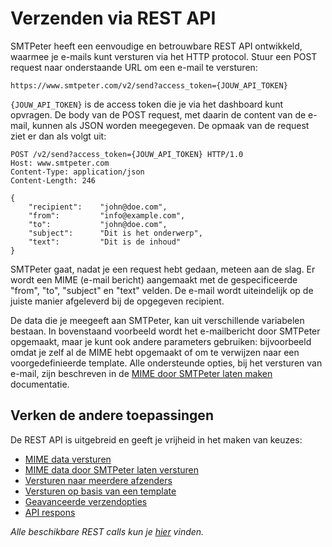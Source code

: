 # Verzenden via REST API

SMTPeter heeft een eenvoudige en betrouwbare REST API ontwikkeld, waarmee je e-mails 
kunt versturen via het HTTP protocol. Stuur een POST request naar onderstaande URL 
om een e-mail te versturen:

```text
https://www.smtpeter.com/v2/send?access_token={JOUW_API_TOKEN}
```

`{JOUW_API_TOKEN}` is de access token die je via het dashboard kunt opvragen.
De body van de POST request, met daarin de content van de e-mail, kunnen
als JSON worden meegegeven. De opmaak van de request ziet er 
dan als volgt uit:

```text
POST /v2/send?access_token={JOUW_API_TOKEN} HTTP/1.0
Host: www.smtpeter.com
Content-Type: application/json
Content-Length: 246

{
    "recipient":    "john@doe.com",
    "from":         "info@example.com",
    "to":           "john@doe.com",
    "subject":      "Dit is het onderwerp",
    "text":         "Dit is de inhoud"
}
```

SMTPeter gaat, nadat je een request hebt gedaan, meteen aan de slag. Er wordt een MIME 
(e-mail bericht) aangemaakt met de gespecificeerde "from", "to", "subject" en "text" 
velden. De e-mail wordt uiteindelijk op de juiste manier afgeleverd bij de opgegeven recipient.

De data die je meegeeft aan SMTPeter, kan uit verschillende variabelen bestaan.
In bovenstaand voorbeeld wordt het e-mailbericht door SMTPeter opgemaakt,
maar je kunt ook andere parameters gebruiken: bijvoorbeeld omdat je zelf al 
de MIME hebt opgemaakt of om te verwijzen naar een voorgedefinieerde template.
Alle ondersteunde opties, bij het versturen van e-mail, zijn beschreven 
in de [MIME door SMTPeter laten maken](rest-send-json) documentatie.


## Verken de andere toepassingen

De REST API is uitgebreid en geeft je vrijheid in het maken van keuzes:

* [MIME data versturen](./rest-mime)
* [MIME data door SMTPeter laten versturen](./rest-send-json)
* [Versturen naar meerdere afzenders](./rest-send-multiple-recipients)
* [Versturen op basis van een template](./rest-send-template)
* [Geavanceerde verzendopties](./rest-send-advanced)
* [API respons](./rest-api-reaction)

*Alle beschikbare REST calls kun je [hier](./all-rest-calls) vinden.*
